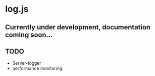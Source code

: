 # log.js

## Currently under development, documentation coming soon...

## TODO ##
 - Server-logger
 - performance monitoring
